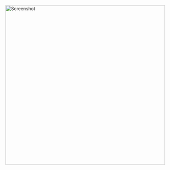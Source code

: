 <img src="https://github.com/user-attachments/assets/1ae45d7d-2bbd-468a-a20b-9bc549b1a00a" alt="Screenshot" width="500" />

